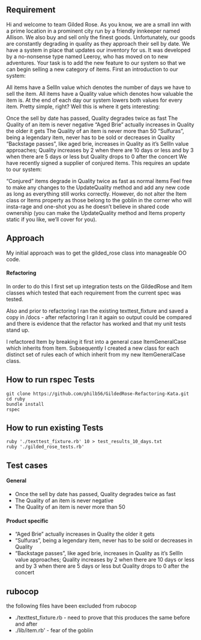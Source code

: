 
## Requirement

Hi and welcome to team Gilded Rose. As you know, we are a small inn with a prime location in a prominent city run by a friendly innkeeper named Allison. We also buy and sell only the finest goods. Unfortunately, our goods are constantly degrading in quality as they approach their sell by date. We have a system in place that updates our inventory for us. It was developed by a no-nonsense type named Leeroy, who has moved on to new adventures. Your task is to add the new feature to our system so that we can begin selling a new category of items. First an introduction to our system:

All items have a SellIn value which denotes the number of days we have to sell the item. All items have a Quality value which denotes how valuable the item is. At the end of each day our system lowers both values for every item. Pretty simple, right? Well this is where it gets interesting:

Once the sell by date has passed, Quality degrades twice as fast
The Quality of an item is never negative
“Aged Brie” actually increases in Quality the older it gets
The Quality of an item is never more than 50
“Sulfuras”, being a legendary item, never has to be sold or decreases in Quality
“Backstage passes”, like aged brie, increases in Quality as it’s SellIn value approaches; Quality increases by 2 when there are 10 days or less and by 3 when there are 5 days or less but Quality drops to 0 after the concert
We have recently signed a supplier of conjured items. This requires an update to our system:

“Conjured” items degrade in Quality twice as fast as normal items
Feel free to make any changes to the UpdateQuality method and add any new code as long as everything still works correctly. However, do not alter the Item class or Items property as those belong to the goblin in the corner who will insta-rage and one-shot you as he doesn’t believe in shared code ownership (you can make the UpdateQuality method and Items property static if you like, we’ll cover for you).

## Approach

My initial approach was to get the gilded_rose class into manageable OO code.

#### Refactoring

In order to do this I first set up integration tests on the GildedRose and Item classes which tested that each requirement from the current spec was tested.

Also and prior to refactoring I ran the existing texttest_fixture and saved a copy in /docs - after refactoring I ran it again so output could be compared and there is evidence that the refactor has worked and that my unit tests stand up.

I refactored Item by breaking it first into a general case ItemGeneralCase which inherits from Item. Subsequently I created a new class for each distinct set of rules each of which inherit from my new ItemGeneralCase class.


## How to run rspec Tests

```
git clone https://github.com/philb56/GildedRose-Refactoring-Kata.git
cd ruby
bundle install
rspec
```
## How to run existing Tests

```cd ruby
ruby './texttest_fixture.rb' 10 > test_results_10_days.txt
ruby './gilded_rose_tests.rb'
```

## Test cases

#### General
* Once the sell by date has passed, Quality degrades twice as fast
* The Quality of an item is never negative
* The Quality of an item is never more than 50

#### Product specific
* “Aged Brie” actually increases in Quality the older it gets
* “Sulfuras”, being a legendary item, never has to be sold or decreases in Quality
* “Backstage passes”, like aged brie, increases in Quality as it’s SellIn value approaches; Quality increases by 2 when there are 10 days or less and by 3 when there are 5 days or less but Quality drops to 0 after the concert

## rubocop

the following files have been excluded from rubocop
* ./texttest_fixture.rb - need to prove that this produces the same before and after
* ./lib/item.rb' - fear of the goblin
